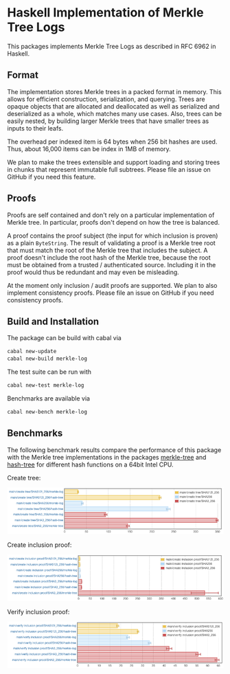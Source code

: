 # Haskell Implementation of Merkle Tree Logs

This packages implements Merkle Tree Logs as described in RFC 6962 in Haskell.

## Format

The implementation stores Merkle trees in a packed format in memory. This allows
for efficient construction, serialization, and querying. Trees are opaque
objects that are allocated and deallocated as well as serialized and
deserialized as a whole, which matches many use cases. Also, trees can be easily
nested, by building larger Merkle trees that have smaller trees as inputs to
their leafs.

The overhead per indexed item is 64 bytes when 256 bit hashes are used. Thus,
about 16,000 items can be index in 1MB of memory.

We plan to make the trees extensible and support loading and storing trees in
chunks that represent immutable full subtrees. Please file an issue on GitHub if
you need this feature.

## Proofs

Proofs are self contained and don't rely on a particular implementation of
Merkle tree. In particular, proofs don't depend on how the tree is balanced.

A proof contains the proof subject (the input for which inclusion is proven) as
a plain `ByteString`. The result of validating a proof is a Merkle tree root
that must match the root of the Merkle tree that includes the subject. A proof
doesn't include the root hash of the Merkle tree, because the root must be
obtained from a trusted / authenticated source. Including it in the proof would
thus be redundant and may even be misleading.

At the moment only inclusion / audit proofs are supported. We plan to also
implement consistency proofs. Please file an issue on GitHub if you need
consistency proofs.

## Build and Installation

The package can be build with cabal via

```sh
cabal new-update
cabal new-build merkle-log
```

The test suite can be run with

```sh
cabal new-test merkle-log
```

Benchmarks are available via


```sh
cabal new-bench merkle-log
```

## Benchmarks

The following benchmark results compare the performance of this package with
the Merkle tree implementations in the packages
[merkle-tree](http://hackage.haskell.org/package/merkle-tree) and
[hash-tree](http://hackage.haskell.org/package/hash-tree) for different hash
functions on a 64bit Intel CPU.

Create tree:

![Create Tree Results](bench/results/create-tree.png)

Create inclusion proof:

![Create Inclusion Proof Results](bench/results/create-inclusion-proof.png)

Verify inclusion proof:

![Verify Inclusion Proof Results](bench/results/verify-inclusion-proof.png)

